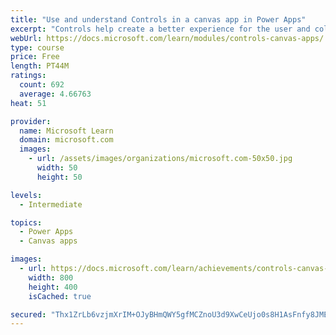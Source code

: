```yaml
---
title: "Use and understand Controls in a canvas app in Power Apps"
excerpt: "Controls help create a better experience for the user and collect the appropriate data. This module will help you understand and use Controls."
webUrl: https://docs.microsoft.com/learn/modules/controls-canvas-apps/
type: course
price: Free
length: PT44M
ratings:
  count: 692
  average: 4.66763
heat: 51

provider:
  name: Microsoft Learn
  domain: microsoft.com
  images:
    - url: /assets/images/organizations/microsoft.com-50x50.jpg
      width: 50
      height: 50

levels:
  - Intermediate

topics:
  - Power Apps
  - Canvas apps

images:
  - url: https://docs.microsoft.com/learn/achievements/controls-canvas-apps-social.png
    width: 800
    height: 400
    isCached: true

secured: "Thx1ZrLb6vzjmXrIM+OJyBHmQWY5gfMCZnoU3d9XwCeUjo0s8H1AsFnfy8JMELTNIgyLTzhlpAdfcjcyyEsBbEUJTwLm4HvHZyucW1UbK/AVLGKbyf+6vRZ/dfHQIbPmWj8+pfJkSX41EffPGFXheMLPyWCMublGaxW6rkLhnOlCfMTDOy3948wLSI1E6fJL3t1Q6jU6H95rQtXEYl4FbYnv09+ZK36KyXetZNkaSDabrl7WVn1H+1E++3jG0RLnoD5xgMPCpekYd4RnFvFVO91/6VL9wxprhfm1glNhw/Y9WcrP6BhKg4uGnvyeZaKZeDgXkjN3JAAo/TsD+ubRPvl8+kfuwn3zv+rEfexHaYJnJEKzPimhnCdvL9oeva0d+HEr69qwwhO9C6JFxByhsu+ry3J+Z+SlOER6lsUvw6Y=;iBpCyrPp/HJzfDXh6Q/Ahw=="
---
```


